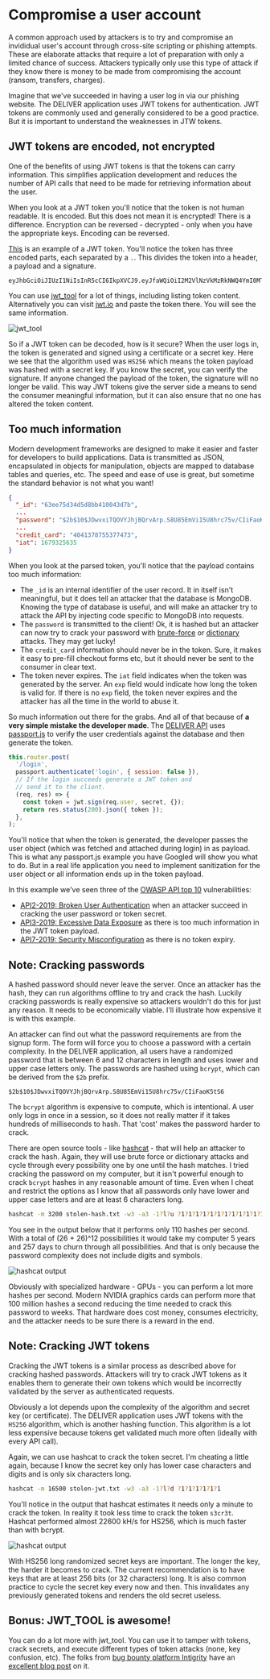 # Compromise a user account

A common approach used by attackers is to try and compromise an invididual user's account through cross-site scripting or phishing attempts. These are elaborate attacks that require a lot of preparation with only a limited chance of success. Attackers typically only use this type of attack if they know there is money to be made from compromising the account (ransom, transfers, charges).

Imagine that we've succeeded in having a user log in via our phishing website. The DELIVER application uses JWT tokens for authentication. JWT tokens are commonly used and generally considered to be a good practice. But it is important to understand the weaknesses in JTW tokens.

## JWT tokens are encoded, not encrypted

One of the benefits of using JWT tokens is that the tokens can carry information. This simplifies application development and reduces the number of API calls that need to be made for retrieving information about the user. 

When you look at a JWT token you'll notice that the token is not human readable. It is encoded. But this does not mean it is encrypted! There is a difference. Encryption can be reversed - decrypted - only when you have the appropriate keys. Encoding can be reversed. 

[This](demos/attack-1/stolen-jwt.txt) is an example of a JWT token. You'll notice the token has three encoded parts, each separated by a `.`. This divides the token into a header, a payload and a signature. 

```
eyJhbGciOiJIUzI1NiIsInR5cCI6IkpXVCJ9.eyJfaWQiOiI2M2VlNzVkMzRkNWQ4YmI0MTAwNDNkN2IiLCJlbWFpbCI6Im92ZXJyaWxsbzBAcmVkY3Jvc3Mub3JnIiwicGFzc3dvcmQiOiIkMmIkMTAkSkR3dnhpVFFPVllKaGpCUXJ2QXJwLlM4VTg1RW1WaTE1VThocmM3NXYvQ0lpRmFvSzV0UzYiLCJmaXJzdF9uYW1lIjoiT2RpbGxlIiwibGFzdF9uYW1lIjoiVmVycmlsbG8iLCJhZGRyZXNzIjoiOSBEcmV3cnkgQ3Jvc3NpbmciLCJjaXR5IjoiRG9uZ2R1IiwiY291bnRyeSI6IkNoaW5hIiwicGhvbmUiOiIrODYgKDcwOSkgNzEzLTA2MzAiLCJjcmVkaXRfY2FyZCI6IjQwNDEzNzg3NTUzNzc0NzMiLCJpYXQiOjE2NzkzMjU2MzV9.MniicPtbmYAGgyxnlsw5mS7S4d1r6vxbaQLEPYBkDLY
```

You can use [jwt_tool](https://github.com/ticarpi/jwt_tool) for a lot of things, including listing token content. Alternatively you can visit [jwt.io](https://jwt.io) and paste the token there. You will see the same information. 

![jwt_tool](jwt_tool.png)

So if a JWT token can be decoded, how is it secure? When the user logs in, the token is generated and signed using a certificate or a secret key. Here we see that the algorithm used was `HS256` which means the token payload was hashed with a secret key. If you know the secret, you can verify the signature. If anyone changed the payload of the token, the signature will no longer be valid. This way JWT tokens give the server side a means to send the consumer meaningful information, but it can also ensure that no one has altered the token content.

## Too much information 

Modern development frameworks are designed to make it easier and faster for developers to build applications. Data is transmitted as JSON, encapsulated in objects for manipulation, objects are mapped to database tables and queries, etc. The speed and ease of use is great, but sometime the standard behavior is not what you want! 

```json
{
  "_id": "63ee75d34d5d8bb410043d7b",
  ...
  "password": "$2b$10$JDwvxiTQOVYJhjBQrvArp.S8U85EmVi15U8hrc75v/CIiFaoK5tS6",
  ...
  "credit_card": "4041378755377473",
  "iat": 1679325635
}
```

When you look at the parsed token, you'll notice that the payload contains too much information: 

- The `_id` is an internal identifier of the user record. It in itself isn't meaningful, but it does tell an attacker that the database is MongoDB. Knowing the type of database is useful, and will make an attacker try to attack the API by injecting code specific to MongoDB into requests. 
- The `password` is transmitted to the client! Ok, it is hashed but an attacker can now try to crack your password with [brute-force](https://en.wikipedia.org/wiki/Brute-force_attack) or [dictionary](https://en.wikipedia.org/wiki/Dictionary_attack) attacks. They may get lucky!
- The `credit_card` information should never be in the token. Sure, it makes it easy to pre-fill checkout forms etc, but it should never be sent to the consumer in clear text. 
- The token never expires. The `iat` field indicates when the token was generated by the server. An `exp` field would indicate how long the token is valid for. If there is no `exp` field, the token never expires and the attacker has all the time in the world to abuse it. 

So much information out there for the grabs. And all of that because of **a very simple mistake the developer made**. The [DELIVER API](https://github.com/jiridj/deliver-api) uses [passport.js](https://passportjs.org) to verify the user credentials against the database and then generate the token.  

```javascript
this.router.post(
  '/login',
  passport.authenticate('login', { session: false }),
  // If the login succeeds generate a JWT token and
  // send it to the client.
  (req, res) => {
    const token = jwt.sign(req.user, secret, {});
    return res.status(200).json({ token });
  },
);
``` 

You'll notice that when the token is generated, the developer passes the user object (which was fetched and attached during login) in as payload. This is what any passport.js example you have Googled will show you what to do. But in a real life application you need to implement sanitization for the user object or all information ends up in the token payload. 

In this example we've seen three of the [OWASP API top 10](https://owasp.org/www-project-api-security/) vulnerabilities:

- [API2-2019: Broken User Authentication](https://github.com/OWASP/API-Security/blob/master/2019/en/src/0xa2-broken-user-authentication.md) when an attacker succeed in cracking the user password or token secret.
- [API3-2019: Excessive Data Exposure](https://github.com/OWASP/API-Security/blob/master/2019/en/src/0xa3-excessive-data-exposure.md) as there is too much information in the JWT token payload.
- [API7-2019: Security Misconfiguration](https://github.com/OWASP/API-Security/blob/master/2019/en/src/0xa7-security-misconfiguration.md) as there is no token expiry. 

## Note: Cracking passwords 

A hashed password should never leave the server. Once an attacker has the hash, they can run algorithms offline to try and crack the hash. Luckily cracking passwords is really expensive so attackers wouldn't do this for just any reason. It needs to be economically viable. I'll illustrate how expensive it is with this example. 

An attacker can find out what the password requirements are from the signup form. The form will force you to choose a password with a certain complexity. In the DELIVER application, all users have a randomized password that is between 6 and 12 characters in length and uses lower and upper case letters only. The passwords are hashed using `bcrypt`, which can be derived from the `$2b` prefix. 

`$2b$10$JDwvxiTQOVYJhjBQrvArp.S8U85EmVi15U8hrc75v/CIiFaoK5tS6`

The `bcrypt` algorithm is expensive to compute, which is intentional. A user only logs in once in a session, so it does not really matter if it takes hundreds of milliseconds to hash. That 'cost' makes the password harder to crack.

There are open source tools - like [hashcat](https://hashcat.net/) - that will help an attacker to crack the hash. Again, they will use brute force or dictionary attacks and cycle through every possibility one by one until the hash matches. I tried cracking the password on my computer, but it isn't powerful enough to crack `bcrypt` hashes in any reasonable amount of time. Even when I cheat and restrict the options as I know that all passwords only have lower and upper case letters and are at least 6 characters long.  

```bash
hashcat -m 3200 stolen-hash.txt -w3 -a3 -1?l?u ?1?1?1?1?1?1?1?1?1?1?1?1 --increment --increment-min 6
```

You see in the output below that it performs only 110 hashes per second. With a total of (26 + 26)^12 possibilities it would take my computer 5 years and 257 days to churn through all possibilities. And that is only because the password complexity does not include digits and symbols. 

![hashcat output](./hashcat-bcrypt.png)

Obviously with specialized hardware - GPUs - you can perform a lot more hashes per second. Modern NVIDIA graphics cards can perform more that 100 million hashes a second reducing the time needed to crack this password to weeks. That hardware does cost money, consumes electricity, and the attacker needs to be sure there is a reward in the end. 

## Note: Cracking JWT tokens

Cracking the JWT tokens is a similar process as described above for cracking hashed passwords. Attackers will try to crack JWT tokens as it enables them to generate their own tokens which would be incorrectly validated by the server as authenticated requests. 

Obviously a lot depends upon the complexity of the algorithm and secret key (or certificate). The DELIVER application uses JWT tokens with the `HS256` algorithm, which is another hashing function. This algorithm is a lot less expensive because tokens get validated much more often (ideally with every API call).

Again, we can use hashcat to crack the token secret. I'm cheating a little again, because I know the secret key only has lower case characters and digits and is only six characters long. 

```bash
hashcat -m 16500 stolen-jwt.txt -w3 -a3 -1?l?d ?1?1?1?1?1?1
```

You'll notice in the output that hashcat estimates it needs only a minute to crack the token. In reality it took less time to crack the token `s3cr3t`. Hashcat performed almost 22600 kH/s for HS256, which is much faster than with bcrypt. 

![hashcat output](./hashcat-jwt.png)

With HS256 long randomized secret keys are important. The longer the key, the harder it becomes to crack. The current recommendation is to have keys that are at least 256 bits (or 32 characters) long. It is also common practice to cycle the secret key every now and then. This invalidates any previously generated tokens and renders the old secret useless. 

## Bonus: JWT_TOOL is awesome!

You can do a lot more with jwt_tool. You can use it to tamper with tokens, crack secrets, and execute different types of token attacks (none, key confusion, etc). The folks from [bug bounty platform Intigrity](https://intigrity.com) have an [excellent blog post](https://blog.intigriti.com/2021/07/27/hacker-tools-jwt_tool) on it.  